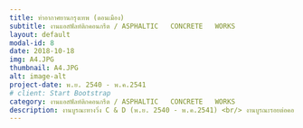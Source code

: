 ```yaml
---
title: ท่าอากาศยานกรุงเทพ (ดอนเมือง)
subtitle: งานแอสฟัลท์ติกคอนกรีต / ASPHALTIC   CONCRETE   WORKS
layout: default
modal-id: 8
date: 2018-10-18
img: A4.JPG
thumbnail: A4.JPG
alt: image-alt
project-date: พ.ย. 2540 - พ.ค.2541
# client: Start Bootstrap
category: งานแอสฟัลท์ติกคอนกรีต / ASPHALTIC   CONCRETE   WORKS
description: งานบูรณะทางวิ่ง C & D (พ.ย. 2540 - พ.ค.2541) <br/> งานบูรณะรอยต่อคอนกรีต จาก Pier 2 - ทางวิ่ง D
---
```

